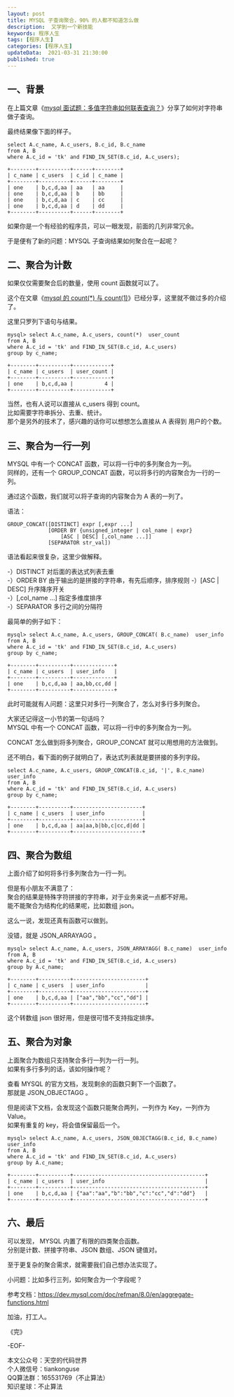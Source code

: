 ```yaml
---   
layout: post  
title: MYSQL 子查询聚合，90% 的人都不知道怎么做   
description:  又学到一个新技能          
keywords: 程序人生  
tags: [程序人生]    
categories: [程序人生]  
updateData:  2021-03-31 21:30:00  
published: true  
---  
```



## 一、背景  


在上篇文章《[mysql 面试题：多值字符串如何联表查询？](https://mp.weixin.qq.com/s/UUA3akXFXxAmXdbytoDSnA)》分享了如何对字符串做子查询。  


最终结果像下面的样子。  


```
select A.c_name, A.c_users, B.c_id, B.c_name 
from A, B 
where A.c_id = 'tk' and FIND_IN_SET(B.c_id, A.c_users);

+--------+----------+------+--------+
| c_name | c_users  | c_id | c_name |
+--------+----------+------+--------+
| one    | b,c,d,aa | aa   | aa     |
| one    | b,c,d,aa | b    | bb     |
| one    | b,c,d,aa | c    | cc     |
| one    | b,c,d,aa | d    | dd     |
+--------+----------+------+--------+
```


如果你是一个有经验的程序员，可以一眼发现，前面的几列非常冗余。  


于是便有了新的问题：MYSQL 子查询结果如何聚合在一起呢？  


## 二、聚合为计数  


如果仅仅需要聚合后的数量，使用 count 函数就可以了。  


这个在文章《[mysql 的 count(*) 与 count(1)](https://mp.weixin.qq.com/s/knRatHbKTMNlBId-elxnzw)》已经分享，这里就不做过多的介绍了。  


这里只罗列下语句与结果。  



```
mysql> select A.c_name, A.c_users, count(*)  user_count
from A, B 
where A.c_id = 'tk' and FIND_IN_SET(B.c_id, A.c_users) 
group by c_name;

+--------+----------+------------+
| c_name | c_users  | user_count |
+--------+----------+------------+
| one    | b,c,d,aa |          4 |
+--------+----------+------------+
```


当然，也有人说可以直接从 c_users 得到 count。  
比如需要字符串拆分、去重、统计。  
那个是另外的技术了，感兴趣的话你可以想想怎么直接从 A 表得到 用户的个数。   


## 三、聚合为一行一列  


MYSQL 中有一个 CONCAT 函数，可以将一行中的多列聚合为一列。  
同样的，还有一个 GROUP_CONCAT 函数，可以将多行的内容聚合为一行的一列。  


通过这个函数，我们就可以将子查询的内容聚合为 A 表的一列了。  


语法：  


```
GROUP_CONCAT([DISTINCT] expr [,expr ...]
             [ORDER BY {unsigned_integer | col_name | expr}
                 [ASC | DESC] [,col_name ...]]
             [SEPARATOR str_val])
```


语法看起来很复杂，这里少做解释。  


-）DISTINCT 对后面的表达式列表去重  
-）ORDER BY 由于输出的是拼接的字符串，有先后顺序，排序规则
-）[ASC | DESC] 升序降序开关  
-）[,col_name ...] 指定多维度排序  
-）SEPARATOR 多行之间的分隔符  


最简单的例子如下：  


```
mysql> select A.c_name, A.c_users, GROUP_CONCAT( B.c_name)  user_info
from A, B 
where A.c_id = 'tk' and FIND_IN_SET(B.c_id, A.c_users) 
group by c_name;

+--------+----------+-------------+
| c_name | c_users  | user_info   |
+--------+----------+-------------+
| one    | b,c,d,aa | aa,bb,cc,dd |
+--------+----------+-------------+
```


此时可能就有人问题：这里只对多行一列聚合了，怎么对多行多列聚合。  


大家还记得这一小节的第一句话吗？  
MYSQL 中有一个 CONCAT 函数，可以将一行中的多列聚合为一列。  


CONCAT 怎么做到将多列聚合，GROUP_CONCAT 就可以用想用的方法做到。  


还不明白，看下面的例子就明白了，表达式列表就是要拼接的多列字段。  



```
select A.c_name, A.c_users, GROUP_CONCAT(B.c_id, '|', B.c_name)  user_info
from A, B 
where A.c_id = 'tk' and FIND_IN_SET(B.c_id, A.c_users) 
group by c_name;

+--------+----------+----------------------+
| c_name | c_users  | user_info            |
+--------+----------+----------------------+
| one    | b,c,d,aa | aa|aa,b|bb,c|cc,d|dd |
+--------+----------+----------------------+
```

## 四、聚合为数组  


上面介绍了如何将多行多列聚合为一行一列。  


但是有小朋友不满意了：  
聚合的结果是特殊字符拼接的字符串，对于业务来说一点都不好用。  
能不能聚合为结构化的结果呢，比如数组 json。  


这么一说，发现还真有函数可以做到。  


没错，就是 JSON_ARRAYAGG 。   


```
mysql> select A.c_name, A.c_users, JSON_ARRAYAGG( B.c_name)  user_info
from A, B 
where A.c_id = 'tk' and FIND_IN_SET(B.c_id, A.c_users) 
group by A.c_name;

+--------+----------+-----------------------+
| c_name | c_users  | user_info             |
+--------+----------+-----------------------+
| one    | b,c,d,aa | ["aa","bb","cc","dd"] |
+--------+----------+-----------------------+
```


这个转数组 json 很好用，但是很可惜不支持指定排序。  


## 五、聚合为对象  


上面聚合为数组只支持聚合多行一列为一行一列。  
如果有多行多列的话，该如何操作呢？  


查看 MYSQL 的官方文档，发现剩余的函数只剩下一个函数了。  
那就是 JSON_OBJECTAGG 。  


但是阅读下文档，会发现这个函数只能聚合两列，一列作为 Key，一列作为 Value。  
如果有重复的 key，将会值保留最后一个。  



```
mysql> select A.c_name, A.c_users, JSON_OBJECTAGG(B.c_id, B.c_name)  user_info
from A, B 
where A.c_id = 'tk' and FIND_IN_SET(B.c_id, A.c_users) 
group by A.c_name;

+--------+----------+------------------------------------------+
| c_name | c_users  | user_info                                |
+--------+----------+------------------------------------------+
| one    | b,c,d,aa | {"aa":"aa","b":"bb","c":"cc","d":"dd"}   |
+--------+----------+------------------------------------------+
```





## 六、最后  


可以发现， MYSQL 内置了有限的四类聚合函数。  
分别是计数、拼接字符串、JSON 数组、JSON 键值对。  


至于更复杂的聚合需求，就需要我们自己想办法实现了。  


小问题：比如多行三列，如何聚合为一个字段呢？  


参考文档：https://dev.mysql.com/doc/refman/8.0/en/aggregate-functions.html  



加油，打工人。  


《完》  


-EOF-  



本文公众号：天空的代码世界  
个人微信号：tiankonguse  
QQ算法群：165531769（不止算法）  
知识星球：不止算法  

